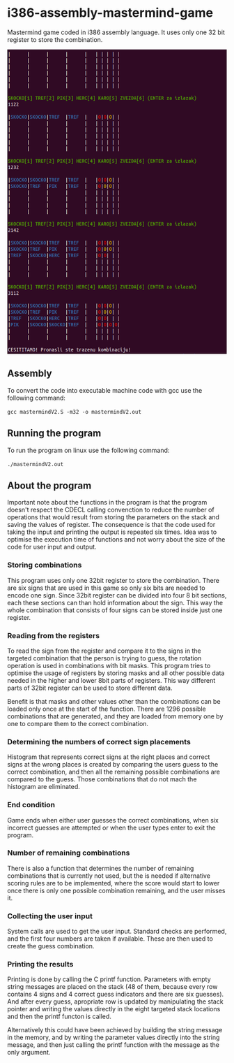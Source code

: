# i386-assembly-mastermind-game
Mastermind game coded in i386 assembly language. It uses only one 32 bit register to store the combination.

<p align="center">
  <img width="578" height="697" src="mastermind.png">
</p>

## Assembly
To convert the code into executable machine code with gcc use the following command:

```gcc mastermindV2.S -m32 -o mastermindV2.out```  

## Running the program
To run the program on linux use the following command:

```./mastermindV2.out```
## About the program
Important note about the functions in the program is that the program doesn't respect the CDECL calling convenction to reduce the number of operations that would result from storing the parameters on the stack and saving the values of register. The consequence is that the code used for taking the input and printing the output is repeated six times. Idea was to optimise the execution time of functions and not worry about the size of the code for user input and output.
### Storing combinations
<p>
  This program uses only one 32bit register to store the combination. There are six signs that are used in this game
so only six bits are needed to encode one sign. Since 32bit register can be divided into four 8 bit sections, each 
these sections can than hold information about the sign. This way the whole combination that consists of four signs
can be stored inside just one register.
</p>

### Reading from the registers
<p>
  To read the sign from the register and compare it to the signs in the targeted combination that the person is trying to guess, the rotation operation is used in combinations with bit masks. This program tries to optimise the usage of registers by storing masks and all other possible data needed in the higher and lower 8bit parts of registers. This way different parts of 32bit register can be used to store different data.
</p>
<p>
  Benefit is that masks and other values other than the combinations can be loaded only once at the start of the function. There are 1296 possible combinations that are generated, and they are loaded from memory one by one to compare them to the correct combination.
</p>

### Determining the numbers of correct sign placements
<p>
  Histogram that represents correct signs at the right places and correct signs at the wrong places is created by comparing the users guess to the correct combination, and then all the remaining possible combinations are compared to the guess. Those combinations that do not mach the histogram are eliminated.
</p>

### End condition
<p>
    Game ends when either user guesses the correct combinations, when six incorrect guesses are attempted or when the user types enter to exit the program.
</p>

### Number of remaining combinations
<p>
  There is also a function that determines the number of remaining combinations that is currently not used, but the is needed if alternative scoring rules are to be implemented, where the score would start to lower once there is only one possible combination remaining, and the user misses it.
</p>

### Collecting the user input
<p>
  System calls are used to get the user input. Standard checks are performed, and the first four numbers are taken if available. These are then used to create the guess combination.
</p>

### Printing the results
<p>
    Printing is done by calling the C printf function. Parameters with empty string messages are placed on the stack (48 of them, because every row contains 4 signs and 4 correct guess indicators and there are six guesses). And after every guess, apropriate row is updated by manipulating the stack pointer and writing the values directly in the eight targeted stack locations and then the printf functon is called.
</p>
<p>
    Alternatively this could have been achieved by building the string message in the memory, and by writing the parameter values directly into the string message, and then just calling the printf function with the message as the only argument.
</p>

  
